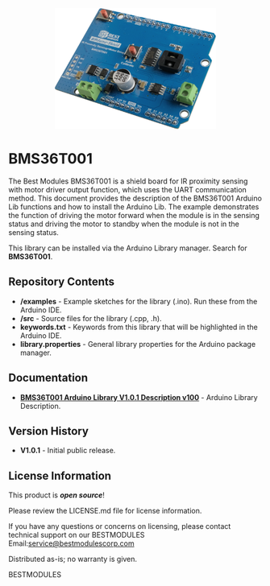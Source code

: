 <div align=center>
<img src="https://github.com/BestModules-Libraries/img/blob/main/BMS36T001_V1.0.png" width="320" height="240"> 
</div> 


BMS36T001 
===========================================================

The Best Modules BMS36T001 is a shield board for IR proximity sensing with motor driver output function, which uses the UART communication method. This document provides the description of the BMS36T001 Arduino Lib functions and how to install the Arduino Lib. The example demonstrates the function of driving the motor forward when the module is in the sensing status and driving the motor to standby when the module is not in the sensing status.

This library can be installed via the Arduino Library manager. Search for **BMS36T001**. 

Repository Contents
-------------------

* **/examples** - Example sketches for the library (.ino). Run these from the Arduino IDE. 
* **/src** - Source files for the library (.cpp, .h).
* **keywords.txt** - Keywords from this library that will be highlighted in the Arduino IDE. 
* **library.properties** - General library properties for the Arduino package manager. 

Documentation 
-------------------

* **[BMS36T001 Arduino Library V1.0.1 Description v100]( https://www.bestmodulescorp.com/bms36t001.html#tab-product2 )** - Arduino Library Description.

Version History  
-------------------

* **V1.0.1** - Initial public release.

License Information
-------------------

This product is _**open source**_! 

Please review the LICENSE.md file for license information. 

If you have any questions or concerns on licensing, please contact technical support on our BESTMODULES Email:service@bestmodulescorp.com

Distributed as-is; no warranty is given.

BESTMODULES
